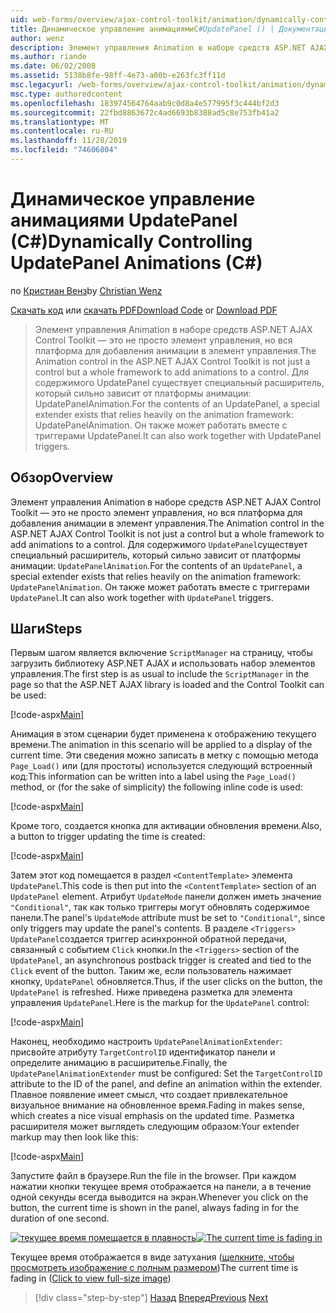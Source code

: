 ```yaml
---
uid: web-forms/overview/ajax-control-toolkit/animation/dynamically-controlling-updatepanel-animations-cs
title: Динамическое управление анимациямиC#UpdatePanel () | Документация Майкрософт
author: wenz
description: Элемент управления Animation в наборе средств ASP.NET AJAX Control Toolkit — это не просто элемент управления, но вся платформа для добавления анимации в элемент управления. Для содержимого...
ms.author: riande
ms.date: 06/02/2008
ms.assetid: 5138b8fe-98ff-4e73-a00b-e263fc3ff11d
msc.legacyurl: /web-forms/overview/ajax-control-toolkit/animation/dynamically-controlling-updatepanel-animations-cs
msc.type: authoredcontent
ms.openlocfilehash: 183974564764aab9c0d8a4e577995f3c444bf2d3
ms.sourcegitcommit: 22fbd8863672c4ad6693b8388ad5c8e753fb41a2
ms.translationtype: MT
ms.contentlocale: ru-RU
ms.lasthandoff: 11/28/2019
ms.locfileid: "74606804"
---
```

# <a name="dynamically-controlling-updatepanel-animations-c"></a><span data-ttu-id="7b02e-104">Динамическое управление анимациями UpdatePanel (C#)</span><span class="sxs-lookup"><span data-stu-id="7b02e-104">Dynamically Controlling UpdatePanel Animations (C#)</span></span>

<span data-ttu-id="7b02e-105">по [Кристиан Венз](https://github.com/wenz)</span><span class="sxs-lookup"><span data-stu-id="7b02e-105">by [Christian Wenz](https://github.com/wenz)</span></span>

<span data-ttu-id="7b02e-106">[Скачать код](https://download.microsoft.com/download/9/3/f/93f8daea-bebd-4821-833b-95205389c7d0/UpdatePanelAnimation2.cs.zip) или [скачать PDF](https://download.microsoft.com/download/b/6/a/b6ae89ee-df69-4c87-9bfb-ad1eb2b23373/updatepanelanimation2CS.pdf)</span><span class="sxs-lookup"><span data-stu-id="7b02e-106">[Download Code](https://download.microsoft.com/download/9/3/f/93f8daea-bebd-4821-833b-95205389c7d0/UpdatePanelAnimation2.cs.zip) or [Download PDF](https://download.microsoft.com/download/b/6/a/b6ae89ee-df69-4c87-9bfb-ad1eb2b23373/updatepanelanimation2CS.pdf)</span></span>

> <span data-ttu-id="7b02e-107">Элемент управления Animation в наборе средств ASP.NET AJAX Control Toolkit — это не просто элемент управления, но вся платформа для добавления анимации в элемент управления.</span><span class="sxs-lookup"><span data-stu-id="7b02e-107">The Animation control in the ASP.NET AJAX Control Toolkit is not just a control but a whole framework to add animations to a control.</span></span> <span data-ttu-id="7b02e-108">Для содержимого UpdatePanel существует специальный расширитель, который сильно зависит от платформы анимации: UpdatePanelAnimation.</span><span class="sxs-lookup"><span data-stu-id="7b02e-108">For the contents of an UpdatePanel, a special extender exists that relies heavily on the animation framework: UpdatePanelAnimation.</span></span> <span data-ttu-id="7b02e-109">Он также может работать вместе с триггерами UpdatePanel.</span><span class="sxs-lookup"><span data-stu-id="7b02e-109">It can also work together with UpdatePanel triggers.</span></span>

## <a name="overview"></a><span data-ttu-id="7b02e-110">Обзор</span><span class="sxs-lookup"><span data-stu-id="7b02e-110">Overview</span></span>

<span data-ttu-id="7b02e-111">Элемент управления Animation в наборе средств ASP.NET AJAX Control Toolkit — это не просто элемент управления, но вся платформа для добавления анимации в элемент управления.</span><span class="sxs-lookup"><span data-stu-id="7b02e-111">The Animation control in the ASP.NET AJAX Control Toolkit is not just a control but a whole framework to add animations to a control.</span></span> <span data-ttu-id="7b02e-112">Для содержимого `UpdatePanel`существует специальный расширитель, который сильно зависит от платформы анимации: `UpdatePanelAnimation`.</span><span class="sxs-lookup"><span data-stu-id="7b02e-112">For the contents of an `UpdatePanel`, a special extender exists that relies heavily on the animation framework: `UpdatePanelAnimation`.</span></span> <span data-ttu-id="7b02e-113">Он также может работать вместе с триггерами `UpdatePanel`.</span><span class="sxs-lookup"><span data-stu-id="7b02e-113">It can also work together with `UpdatePanel` triggers.</span></span>

## <a name="steps"></a><span data-ttu-id="7b02e-114">Шаги</span><span class="sxs-lookup"><span data-stu-id="7b02e-114">Steps</span></span>

<span data-ttu-id="7b02e-115">Первым шагом является включение `ScriptManager` на страницу, чтобы загрузить библиотеку ASP.NET AJAX и использовать набор элементов управления.</span><span class="sxs-lookup"><span data-stu-id="7b02e-115">The first step is as usual to include the `ScriptManager` in the page so that the ASP.NET AJAX library is loaded and the Control Toolkit can be used:</span></span>

[!code-aspx[Main](dynamically-controlling-updatepanel-animations-cs/samples/sample1.aspx)]

<span data-ttu-id="7b02e-116">Анимация в этом сценарии будет применена к отображению текущего времени.</span><span class="sxs-lookup"><span data-stu-id="7b02e-116">The animation in this scenario will be applied to a display of the current time.</span></span> <span data-ttu-id="7b02e-117">Эти сведения можно записать в метку с помощью метода `Page_Load()` или (для простоты) используется следующий встроенный код:</span><span class="sxs-lookup"><span data-stu-id="7b02e-117">This information can be written into a label using the `Page_Load()` method, or (for the sake of simplicity) the following inline code is used:</span></span>

[!code-aspx[Main](dynamically-controlling-updatepanel-animations-cs/samples/sample2.aspx)]

<span data-ttu-id="7b02e-118">Кроме того, создается кнопка для активации обновления времени.</span><span class="sxs-lookup"><span data-stu-id="7b02e-118">Also, a button to trigger updating the time is created:</span></span>

[!code-aspx[Main](dynamically-controlling-updatepanel-animations-cs/samples/sample3.aspx)]

<span data-ttu-id="7b02e-119">Затем этот код помещается в раздел `<ContentTemplate>` элемента `UpdatePanel`.</span><span class="sxs-lookup"><span data-stu-id="7b02e-119">This code is then put into the `<ContentTemplate>` section of an `UpdatePanel` element.</span></span> <span data-ttu-id="7b02e-120">Атрибут `UpdateMode` панели должен иметь значение `"Conditional"`, так как только триггеры могут обновлять содержимое панели.</span><span class="sxs-lookup"><span data-stu-id="7b02e-120">The panel's `UpdateMode` attribute must be set to `"Conditional"`, since only triggers may update the panel's contents.</span></span> <span data-ttu-id="7b02e-121">В разделе `<Triggers>` `UpdatePanel`создается триггер асинхронной обратной передачи, связанный с событием `Click` кнопки.</span><span class="sxs-lookup"><span data-stu-id="7b02e-121">In the `<Triggers>` section of the `UpdatePanel`, an asynchronous postback trigger is created and tied to the `Click` event of the button.</span></span> <span data-ttu-id="7b02e-122">Таким же, если пользователь нажимает кнопку, `UpdatePanel` обновляется.</span><span class="sxs-lookup"><span data-stu-id="7b02e-122">Thus, if the user clicks on the button, the `UpdatePanel` is refreshed.</span></span> <span data-ttu-id="7b02e-123">Ниже приведена разметка для элемента управления `UpdatePanel`.</span><span class="sxs-lookup"><span data-stu-id="7b02e-123">Here is the markup for the `UpdatePanel` control:</span></span>

[!code-aspx[Main](dynamically-controlling-updatepanel-animations-cs/samples/sample4.aspx)]

<span data-ttu-id="7b02e-124">Наконец, необходимо настроить `UpdatePanelAnimationExtender`: присвойте атрибуту `TargetControlID` идентификатор панели и определите анимацию в расширителье.</span><span class="sxs-lookup"><span data-stu-id="7b02e-124">Finally, the `UpdatePanelAnimationExtender` must be configured: Set the `TargetControlID` attribute to the ID of the panel, and define an animation within the extender.</span></span> <span data-ttu-id="7b02e-125">Плавное появление имеет смысл, что создает привлекательное визуальное внимание на обновленное время.</span><span class="sxs-lookup"><span data-stu-id="7b02e-125">Fading in makes sense, which creates a nice visual emphasis on the updated time.</span></span> <span data-ttu-id="7b02e-126">Разметка расширителя может выглядеть следующим образом:</span><span class="sxs-lookup"><span data-stu-id="7b02e-126">Your extender markup may then look like this:</span></span>

[!code-aspx[Main](dynamically-controlling-updatepanel-animations-cs/samples/sample5.aspx)]

<span data-ttu-id="7b02e-127">Запустите файл в браузере.</span><span class="sxs-lookup"><span data-stu-id="7b02e-127">Run the file in the browser.</span></span> <span data-ttu-id="7b02e-128">При каждом нажатии кнопки текущее время отображается на панели, а в течение одной секунды всегда выводится на экран.</span><span class="sxs-lookup"><span data-stu-id="7b02e-128">Whenever you click on the button, the current time is shown in the panel, always fading in for the duration of one second.</span></span>

<span data-ttu-id="7b02e-129">[![текущее время помещается в плавность](dynamically-controlling-updatepanel-animations-cs/_static/image2.png)](dynamically-controlling-updatepanel-animations-cs/_static/image1.png)</span><span class="sxs-lookup"><span data-stu-id="7b02e-129">[![The current time is fading in](dynamically-controlling-updatepanel-animations-cs/_static/image2.png)](dynamically-controlling-updatepanel-animations-cs/_static/image1.png)</span></span>

<span data-ttu-id="7b02e-130">Текущее время отображается в виде затухания ([щелкните, чтобы просмотреть изображение с полным размером](dynamically-controlling-updatepanel-animations-cs/_static/image3.png))</span><span class="sxs-lookup"><span data-stu-id="7b02e-130">The current time is fading in ([Click to view full-size image](dynamically-controlling-updatepanel-animations-cs/_static/image3.png))</span></span>

> [!div class="step-by-step"]
> <span data-ttu-id="7b02e-131">[Назад](animating-an-updatepanel-control-cs.md)
> [Вперед](adding-animation-to-a-control-vb.md)</span><span class="sxs-lookup"><span data-stu-id="7b02e-131">[Previous](animating-an-updatepanel-control-cs.md)
[Next](adding-animation-to-a-control-vb.md)</span></span>
